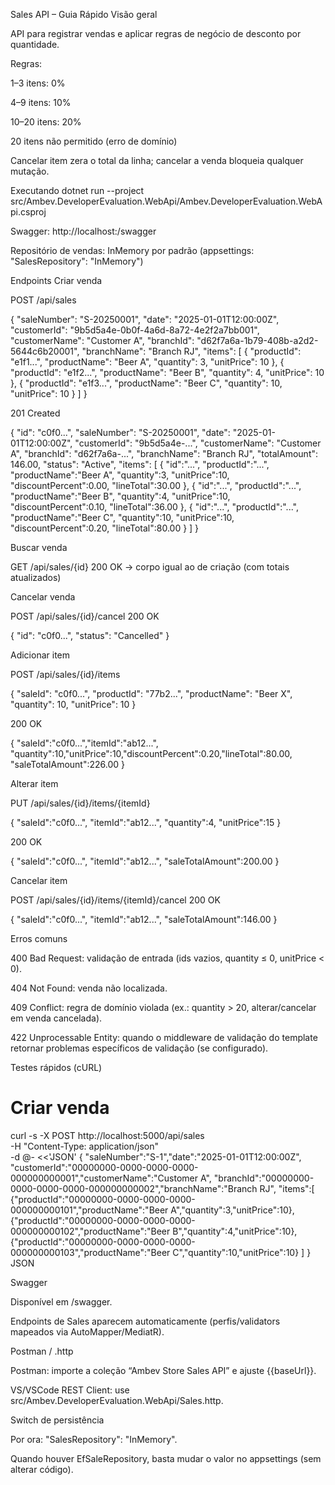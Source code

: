 Sales API – Guia Rápido
Visão geral

API para registrar vendas e aplicar regras de negócio de desconto por quantidade.

Regras:

1–3 itens: 0%

4–9 itens: 10%

10–20 itens: 20%

20 itens não permitido (erro de domínio)

Cancelar item zera o total da linha; cancelar a venda bloqueia qualquer mutação.

Executando
dotnet run --project src/Ambev.DeveloperEvaluation.WebApi/Ambev.DeveloperEvaluation.WebApi.csproj


Swagger: http://localhost:<porta>/swagger

Repositório de vendas: InMemory por padrão
(appsettings: "SalesRepository": "InMemory")

Endpoints
Criar venda

POST /api/sales

{
  "saleNumber": "S-20250001",
  "date": "2025-01-01T12:00:00Z",
  "customerId": "9b5d5a4e-0b0f-4a6d-8a72-4e2f2a7bb001",
  "customerName": "Customer A",
  "branchId": "d62f7a6a-1b79-408b-a2d2-5644c6b20001",
  "branchName": "Branch RJ",
  "items": [
    { "productId": "e1f1...", "productName": "Beer A", "quantity": 3,  "unitPrice": 10 },
    { "productId": "e1f2...", "productName": "Beer B", "quantity": 4,  "unitPrice": 10 },
    { "productId": "e1f3...", "productName": "Beer C", "quantity": 10, "unitPrice": 10 }
  ]
}


201 Created

{
  "id": "c0f0...",
  "saleNumber": "S-20250001",
  "date": "2025-01-01T12:00:00Z",
  "customerId": "9b5d5a4e-...",
  "customerName": "Customer A",
  "branchId": "d62f7a6a-...",
  "branchName": "Branch RJ",
  "totalAmount": 146.00,
  "status": "Active",
  "items": [
    { "id":"...", "productId":"...", "productName":"Beer A", "quantity":3,  "unitPrice":10, "discountPercent":0.00, "lineTotal":30.00 },
    { "id":"...", "productId":"...", "productName":"Beer B", "quantity":4,  "unitPrice":10, "discountPercent":0.10, "lineTotal":36.00 },
    { "id":"...", "productId":"...", "productName":"Beer C", "quantity":10, "unitPrice":10, "discountPercent":0.20, "lineTotal":80.00 }
  ]
}

Buscar venda

GET /api/sales/{id}
200 OK → corpo igual ao de criação (com totais atualizados)

Cancelar venda

POST /api/sales/{id}/cancel
200 OK

{ "id": "c0f0...", "status": "Cancelled" }

Adicionar item

POST /api/sales/{id}/items

{
  "saleId": "c0f0...",
  "productId": "77b2...",
  "productName": "Beer X",
  "quantity": 10,
  "unitPrice": 10
}


200 OK

{
  "saleId":"c0f0...","itemId":"ab12...",
  "quantity":10,"unitPrice":10,"discountPercent":0.20,"lineTotal":80.00,
  "saleTotalAmount":226.00
}

Alterar item

PUT /api/sales/{id}/items/{itemId}

{ "saleId":"c0f0...", "itemId":"ab12...", "quantity":4, "unitPrice":15 }


200 OK

{ "saleId":"c0f0...", "itemId":"ab12...", "saleTotalAmount":200.00 }

Cancelar item

POST /api/sales/{id}/items/{itemId}/cancel
200 OK

{ "saleId":"c0f0...", "itemId":"ab12...", "saleTotalAmount":146.00 }

Erros comuns

400 Bad Request: validação de entrada (ids vazios, quantity ≤ 0, unitPrice < 0).

404 Not Found: venda não localizada.

409 Conflict: regra de domínio violada (ex.: quantity > 20, alterar/cancelar em venda cancelada).

422 Unprocessable Entity: quando o middleware de validação do template retornar problemas específicos de validação (se configurado).

Testes rápidos (cURL)
# Criar venda
curl -s -X POST http://localhost:5000/api/sales \
  -H "Content-Type: application/json" \
  -d @- <<'JSON'
{ "saleNumber":"S-1","date":"2025-01-01T12:00:00Z",
  "customerId":"00000000-0000-0000-0000-000000000001","customerName":"Customer A",
  "branchId":"00000000-0000-0000-0000-000000000002","branchName":"Branch RJ",
  "items":[
    {"productId":"00000000-0000-0000-0000-000000000101","productName":"Beer A","quantity":3,"unitPrice":10},
    {"productId":"00000000-0000-0000-0000-000000000102","productName":"Beer B","quantity":4,"unitPrice":10},
    {"productId":"00000000-0000-0000-0000-000000000103","productName":"Beer C","quantity":10,"unitPrice":10}
  ] }
JSON

Swagger

Disponível em /swagger.

Endpoints de Sales aparecem automaticamente (perfis/validators mapeados via AutoMapper/MediatR).

Postman / .http

Postman: importe a coleção “Ambev Store Sales API” e ajuste {{baseUrl}}.

VS/VSCode REST Client: use src/Ambev.DeveloperEvaluation.WebApi/Sales.http.

Switch de persistência

Por ora: "SalesRepository": "InMemory".

Quando houver EfSaleRepository, basta mudar o valor no appsettings (sem alterar código).